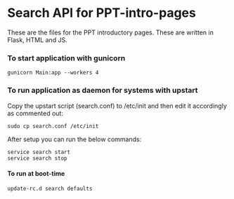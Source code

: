 # Search API for PPT-intro-pages
These are the files for the PPT introductory pages. These are written in Flask, HTML and JS.

### To start application with gunicorn

```
gunicorn Main:app --workers 4
```


### To run application as daemon for systems with upstart

Copy the upstart script (search.conf) to /etc/init and then edit it accordingly as commented out:

```
sudo cp search.conf /etc/init
```

After setup you can run the below commands:

```
service search start
service search stop
```

#### To run at boot-time
```
update-rc.d search defaults
```
